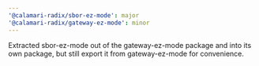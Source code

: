```yaml
---
'@calamari-radix/sbor-ez-mode': major
'@calamari-radix/gateway-ez-mode': minor
---
```


Extracted sbor-ez-mode out of the gateway-ez-mode package and into its own package, but still export it from gateway-ez-mode for convenience.
